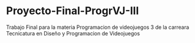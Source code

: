 # Proyecto-Final-ProgrVJ-III
Trabajo Final para la materia Programacion de videojuegos 3 de la carreara Tecnicatura en Diseño y Programacion de Videojuegos
